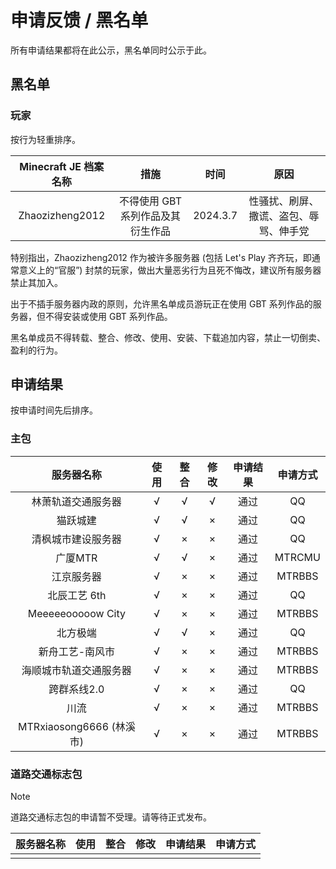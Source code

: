 # 申请反馈 / 黑名单

所有申请结果都将在此公示，黑名单同时公示于此。

## 黑名单

### 玩家

按行为轻重排序。

| Minecraft JE 档案名称 |               措施                |   时间   |                  原因                  |
| :-------------------: | :-------------------------------: | :------: | :------------------------------------: |
|    Zhaozizheng2012    | 不得使用 GBT 系列作品及其衍生作品 | 2024.3.7 | 性骚扰、刷屏、撒谎、盗包、辱骂、伸手党 |

特别指出，Zhaozizheng2012 作为被许多服务器 (包括 Let's Play 齐齐玩，即通常意义上的“官服”) 封禁的玩家，做出大量恶劣行为且死不悔改，建议所有服务器禁止其加入。

出于不插手服务器内政的原则，允许黑名单成员游玩正在使用 GBT 系列作品的服务器，但不得安装或使用 GBT 系列作品。

黑名单成员不得转载、整合、修改、使用、安装、下载追加内容，禁止一切倒卖、盈利的行为。

## 申请结果

按申请时间先后排序。

### 主包

|        服务器名称        | 使用 | 整合 | 修改 | 申请结果 | 申请方式 |
| :----------------------: | :--: | :--: | :--: | :------: | :------: |
|    林萧轨道交通服务器    |  √   |  √   |  √   |   通过   |    QQ    |
|         猫跃城建         |  √   |  √   |  ×   |   通过   |    QQ    |
|    清枫城市建设服务器    |  √   |  ×   |  ×   |   通过   |    QQ    |
|         广厦MTR          |  √   |  √   |  ×   |   通过   |  MTRCMU  |
|        江京服务器        |  √   |  ×   |  ×   |   通过   |  MTRBBS  |
|       北辰工艺 6th       |  √   |  ×   |  ×   |   通过   |    QQ    |
|    Meeeeeooooow City     |  √   |  ×   |  ×   |   通过   |  MTRBBS  |
|         北方极端         |  √   |  √   |  ×   |   通过   |    QQ    |
|     新舟工艺-南风市      |  √   |  ×   |  ×   |   通过   |  MTRBBS  |
|  海顺城市轨道交通服务器  |  √   |  ×   |  ×   |   通过   |  MTRBBS  |
|       跨群系线2.0        |  √   |  ×   |  ×   |   通过   |    QQ    |
|           川流           |  √   |  ×   |  ×   |   通过   |  MTRBBS  |
| MTRxiaosong6666 (林溪市) |  √   |  ×   |  ×   |   通过   |  MTRBBS  |

### 道路交通标志包

> [!NOTE]
> 道路交通标志包的申请暂不受理。请等待正式发布。

| 服务器名称 | 使用 | 整合 | 修改 | 申请结果 | 申请方式 |
| :--------: | :--: | :--: | :--: | :------: | :------: |
|            |      |      |      |          |          |

